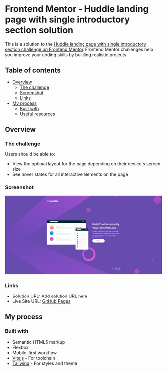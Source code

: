 # Frontend Mentor - Huddle landing page with single introductory section solution

This is a solution to the [Huddle landing page with single introductory section challenge on Frontend Mentor](https://www.frontendmentor.io/challenges/huddle-landing-page-with-a-single-introductory-section-B_2Wvxgi0). Frontend Mentor challenges help you improve your coding skills by building realistic projects. 

## Table of contents

- [Overview](#overview)
  - [The challenge](#the-challenge)
  - [Screenshot](#screenshot)
  - [Links](#links)
- [My process](#my-process)
  - [Built with](#built-with)
  - [Useful resources](#useful-resources)

## Overview

### The challenge

Users should be able to:

- View the optimal layout for the page depending on their device's screen size
- See hover states for all interactive elements on the page

### Screenshot

![Project screenshot](./docs/huddle-landing-page.png)

### Links

- Solution URL: [Add solution URL here](https://your-solution-url.com)
- Live Site URL: [GitHub Pages](https://john-mirage.github.io/huddle-landing-page/)

## My process

### Built with

- Semantic HTML5 markup
- Flexbox
- Mobile-first workflow
- [Vitejs](https://vitejs.dev/) - For toolchain
- [Tailwind](https://tailwindcss.com/) - For styles and theme